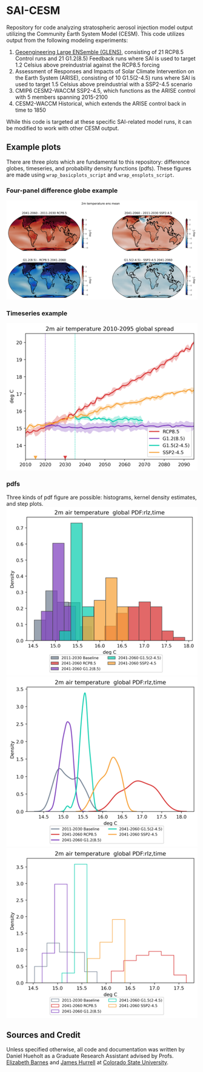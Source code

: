 # SAI-CESM
Repository for code analyzing stratospheric aerosol injection model output utilizing the Community Earth System Model (CESM). This code utilizes output from the following modeling experiments: 
1. [Geoengineering Large ENSemble (GLENS)](https://www.cesm.ucar.edu/projects/community-projects/GLENS/), consisting of 21 RCP8.5 Control runs and 21 G1.2(8.5) Feedback runs where SAI is used to target 1.2 Celsius above preindustrial against the RCP8.5 forcing
2. Assessment of Responses and Impacts of Solar Climate Intervention on the Earth System (ARISE), consisting of 10 G1.5(2-4.5) runs where SAI is used to target 1.5 Celsius above preindustrial with a SSP2-4.5 scenario
3. CMIP6 CESM2-WACCM SSP2-4.5, which functions as the ARISE control with 5 members spanning 2015-2100
4. CESM2-WACCM Historical, which extends the ARISE control back in time to 1850

While this code is targeted at these specific SAI-related model runs, it can be modified to work with other CESM output.

## Example plots
There are three plots which are fundamental to this repository: difference globes, timeseries, and probability density functions (pdfs). These figures are made using `wrap_basicplots_script` and `wrap_ensplots_script`.
### Four-panel difference globe example
![Four panel difference globe](images/2mtemp__2011-2030_2041-2060_mngc-mngf-mnsci-mns245c_globe_4p_FdbckCntrl.png)

### Timeseries example
![Timeseries](images/2mtemp__20102095_global_ensgc-ensgf-enssci-enss245c_spread.png)

### pdfs
Three kinds of pdf figure are possible: histograms, kernel density estimates, and step plots.
![Histogram](images/2mtemp__b20112030_c20412060_global_ensgc-ensgf-enssci-enss245c_pdf_hist_rlzTtmTspcF.png)
![Kernel density estimate](images/2mtemp__b20112030_c20412060_global_ensgc-ensgf-enssci-enss245c_pdf_kde_rlzTtmTspcF.png)
![Step](images/2mtemp__b20112030_c20412060_global_ensgc-ensgf-enssci-enss245c_pdf_step_rlzTtmTspcF.png)

## Sources and Credit
Unless specified otherwise, all code and documentation was written by Daniel Hueholt as a Graduate Research Assistant advised by Profs. [Elizabeth Barnes](https://barnes.atmos.colostate.edu/) and [James Hurrell](https://sites.google.com/rams.colostate.edu/hurrellgroup/home) at [Colorado State University](https://www.colostate.edu/).
